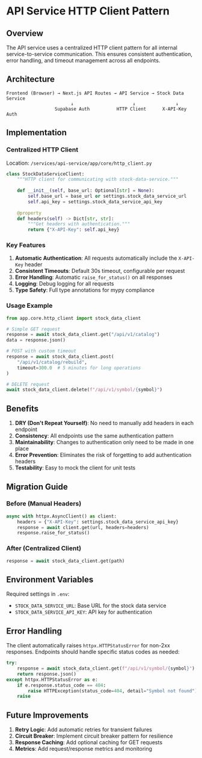 # API Service HTTP Client Pattern

## Overview

The API service uses a centralized HTTP client pattern for all internal service-to-service communication. This ensures consistent authentication, error handling, and timeout management across all endpoints.

## Architecture

```
Frontend (Browser) → Next.js API Routes → API Service → Stock Data Service
                        ↓                      ↓               ↓
                  Supabase Auth          HTTP Client      X-API-Key Auth
```

## Implementation

### Centralized HTTP Client

Location: `/services/api-service/app/core/http_client.py`

```python
class StockDataServiceClient:
    """HTTP client for communicating with stock-data-service."""
    
    def __init__(self, base_url: Optional[str] = None):
        self.base_url = base_url or settings.stock_data_service_url
        self.api_key = settings.stock_data_service_api_key
        
    @property
    def headers(self) -> Dict[str, str]:
        """Get headers with authentication."""
        return {"X-API-Key": self.api_key}
```

### Key Features

1. **Automatic Authentication**: All requests automatically include the `X-API-Key` header
2. **Consistent Timeouts**: Default 30s timeout, configurable per request
3. **Error Handling**: Automatic `raise_for_status()` on all responses
4. **Logging**: Debug logging for all requests
5. **Type Safety**: Full type annotations for mypy compliance

### Usage Example

```python
from app.core.http_client import stock_data_client

# Simple GET request
response = await stock_data_client.get("/api/v1/catalog")
data = response.json()

# POST with custom timeout
response = await stock_data_client.post(
    "/api/v1/catalog/rebuild",
    timeout=300.0  # 5 minutes for long operations
)

# DELETE request
await stock_data_client.delete(f"/api/v1/symbol/{symbol}")
```

## Benefits

1. **DRY (Don't Repeat Yourself)**: No need to manually add headers in each endpoint
2. **Consistency**: All endpoints use the same authentication pattern
3. **Maintainability**: Changes to authentication only need to be made in one place
4. **Error Prevention**: Eliminates the risk of forgetting to add authentication headers
5. **Testability**: Easy to mock the client for unit tests

## Migration Guide

### Before (Manual Headers)
```python
async with httpx.AsyncClient() as client:
    headers = {"X-API-Key": settings.stock_data_service_api_key}
    response = await client.get(url, headers=headers)
    response.raise_for_status()
```

### After (Centralized Client)
```python
response = await stock_data_client.get(path)
```

## Environment Variables

Required settings in `.env`:
- `STOCK_DATA_SERVICE_URL`: Base URL for the stock data service
- `STOCK_DATA_SERVICE_API_KEY`: API key for authentication

## Error Handling

The client automatically raises `httpx.HTTPStatusError` for non-2xx responses. Endpoints should handle specific status codes as needed:

```python
try:
    response = await stock_data_client.get(f"/api/v1/symbol/{symbol}")
    return response.json()
except httpx.HTTPStatusError as e:
    if e.response.status_code == 404:
        raise HTTPException(status_code=404, detail="Symbol not found")
    raise
```

## Future Improvements

1. **Retry Logic**: Add automatic retries for transient failures
2. **Circuit Breaker**: Implement circuit breaker pattern for resilience
3. **Response Caching**: Add optional caching for GET requests
4. **Metrics**: Add request/response metrics and monitoring